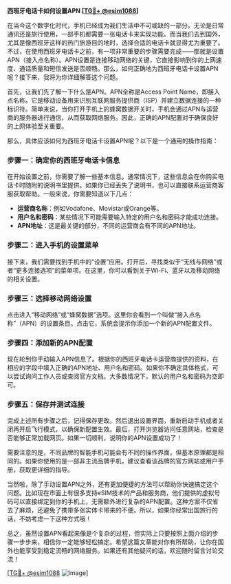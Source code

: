 **西班牙电话卡如何设置APN [[TG💪+ @esim1088](https://t.me/s/esim1088)]**

在当今这个数字化时代，手机已经成为我们生活中不可或缺的一部分。无论是日常通讯还是旅行使用，一部手机都需要一张电话卡来实现功能。而当我们去到国外，尤其是像西班牙这样的热门旅游目的地时，选择合适的电话卡就显得尤为重要了。不过，在使用西班牙电话卡之前，有一项非常重要的步骤需要完成——那就是设置APN（接入点名称）。APN设置是连接移动网络的关键，它直接影响到你的上网速度、通话质量和短信发送是否顺畅。那么，如何正确地为西班牙电话卡设置APN呢？接下来，我将为你详细解答这个问题。

首先，让我们先了解一下什么是APN。APN全称是Access Point Name，即接入点名称。它是移动设备用来识别互联网服务提供商（ISP）并建立数据连接的一种标识符。简单来说，当你打开手机上的蜂窝数据开关时，手机会通过APN与运营商的服务器进行通信，从而获取网络服务。因此，正确的APN配置对于确保良好的上网体验至关重要。

那么，具体应该如何为西班牙电话卡设置APN呢？以下是一个通用的操作指南：

### 步骤一：确定你的西班牙电话卡信息

在开始设置之前，你需要了解一些基本信息。通常情况下，这些信息会在你购买电话卡时随附的说明书里提供。如果你已经丢失了说明书，也可以直接联系运营商客服获取帮助。一般来说，你需要知道以下几点：
- **运营商名称**：例如Vodafone、Movistar或Orange等。
- **用户名和密码**：某些情况下可能需要输入特定的用户名和密码才能成功连接。
- **APN地址**：这是最关键的部分，不同的运营商会有不同的APN地址。

### 步骤二：进入手机的设置菜单

接下来，我们需要找到手机中的“设置”应用。打开后，寻找类似于“无线与网络”或者“更多连接选项”的菜单项。在这里，你可以看到关于Wi-Fi、蓝牙以及移动网络的相关设置。

### 步骤三：选择移动网络设置

点击进入“移动网络”或“蜂窝数据”选项。这里你会看到一个叫做“接入点名称”（APN）的设置条目。点击它，系统会提示你添加一个新的APN配置文件。

### 步骤四：添加新的APN配置

现在轮到你手动输入APN信息了。根据你的西班牙电话卡运营商提供的资料，在相应的字段中填入正确的APN地址、用户名和密码。如果你不确定具体格式，可以尝试询问工作人员或查阅官方文档。大多数情况下，默认的用户名和密码为空即可。

### 步骤五：保存并测试连接

完成上述所有步骤之后，记得保存更改。然后退出设置界面，重新启动手机或者关闭再开启飞行模式，以确保新配置生效。最后，打开浏览器访问任意网站，检查是否能够正常加载网页。如果一切顺利，说明你的APN设置成功了！

需要注意的是，不同品牌的智能手机可能会有不同的操作界面，但基本原理都是相同的。如果你使用的是一部非主流品牌手机，建议查看该品牌的官方网站或用户手册，获取更详细的指导。

当然啦，除了手动设置APN之外，还有更加便捷的方法可以帮助你快速搞定这个问题。比如现在市面上有很多支持eSIM技术的产品和服务商，他们提供的虚拟号码可以直接绑定到你的手机上，无需额外进行复杂的APN配置。这种方案不仅省去了麻烦，还避免了携带多张实体卡带来的不便。所以，如果你经常出国旅行的话，不妨考虑一下这种方式哦！

总之，虽然设置APN看起来像是个复杂的过程，但实际上只要按照上面介绍的步骤一步步来，相信你一定能够轻松搞定。希望这篇文章能对你有所帮助，让你在国外也能享受到稳定流畅的网络服务。如果还有其他疑问的话，欢迎随时留言讨论交流！

[[TG💪+ @esim1088](https://t.me/s/esim1088) ![Image](https://i.postimg.cc/4NQfJmqS/Snipaste-2025-05-13-00-14-12.png)]